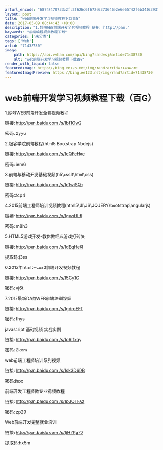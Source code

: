 ```yaml
---
arturl_encode: "68747470733a2f:2f626c6f672e6373646e2e6e65742f6b343639373835363335:2f61727469636c652f64657461696c732f3731343338373330"
layout: post
title: "web前端开发学习视频教程下载百G"
date: 2017-05-09 08:44:43 +08:00
description: "1.妙味WEB前端开发全套视频教程 链接: http://pan."
keywords: "前端编程视频教程下载"
categories: ['未分类']
tags: ['Web']
artid: "71438730"
image:
    path: https://api.vvhan.com/api/bing?rand=sj&artid=71438730
    alt: "web前端开发学习视频教程下载百G"
render_with_liquid: false
featuredImage: https://bing.ee123.net/img/rand?artid=71438730
featuredImagePreview: https://bing.ee123.net/img/rand?artid=71438730
---
```


# web前端开发学习视频教程下载（百G）

1.妙味WEB前端开发全套视频教程
  

链接:
[http://pan.baidu.com
/s/1bf1Ow2](https://www.douban.com/link2/?url=http%3A%2F%2Fpan.baidu.com%2Fs%2F1bf1Ow2)

密码: 2yyu
  
  

2.极客学院前端教程(html5 Bootstrap Nodejs)
  

链接:
[http://pan.baidu.com
/s/1eQFcHoe](https://www.douban.com/link2/?url=http%3A%2F%2Fpan.baidu.com%2Fs%2F1eQFcHoe)

密码: iem6
  
  

3.前端与移动开发基础视频(h5\css3\html\css)
  

链接:
[http://pan.baidu.com
/s/1c1wiSQc](https://www.douban.com/link2/?url=http%3A%2F%2Fpan.baidu.com%2Fs%2F1c1wiSQc)

密码:2cp4
  
  

4.2015前端工程师培训视频教程(html5\UI\JS\JQUERY\bootstrap\angularjs)
  

链接:
[http://pan.baidu.com
/s/1geqHLfl](https://www.douban.com/link2/?url=http%3A%2F%2Fpan.baidu.com%2Fs%2F1geqHLfl)

密码: m8h3
  
  

5.HTML5游戏开发-教你做经典游戏打砖块
  

链接:
[http://pan.baidu.com
/s/1dEqHe6l](https://www.douban.com/link2/?url=http%3A%2F%2Fpan.baidu.com%2Fs%2F1dEqHe6l)

提取码:j3ss
  
  

6.2015年html5+css3前端开发视频教程
  

链接:
[http://pan.baidu.com
/s/15Cy1C](https://www.douban.com/link2/?url=http%3A%2F%2Fpan.baidu.com%2Fs%2F15Cy1C)

密码: vj6t
  
  

7.2015最新DA内WEB前端培训视频
  

链接:
[http://pan.baidu.com
/s/1gdroEFT](https://www.douban.com/link2/?url=http%3A%2F%2Fpan.baidu.com%2Fs%2F1gdroEFT)

密码: fhys
  
  

javascript 基础视频 实战实例
  

链接:
[http://pan.baidu.com
/s/1o6Ifxqy](https://www.douban.com/link2/?url=http%3A%2F%2Fpan.baidu.com%2Fs%2F1o6Ifxqy)

密码: 2kcm
  
  

web前端工程师培训系列视频
  

链接:
[http://pan.baidu.com
/s/1sk3D6DB](https://www.douban.com/link2/?url=http%3A%2F%2Fpan.baidu.com%2Fs%2F1sk3D6DB)

密码:jhpx
  
  

前端开发工程师微专业视频教程
  

链接:
[http://pan.baidu.com
/s/1pJOTFAz](https://www.douban.com/link2/?url=http%3A%2F%2Fpan.baidu.com%2Fs%2F1pJOTFAz)

密码: zp29
  
  

Web前端开发完整就业培训
  

链接:
[http://pan.baidu.com
/s/1jH7Rg70](https://www.douban.com/link2/?url=http%3A%2F%2Fpan.baidu.com%2Fs%2F1jH7Rg70)

提取码:hx5m